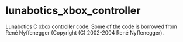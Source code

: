 # lunabotics_xbox_controller

Lunabotics C xbox controller code. Some of the code is borrowed from René Nyffenegger (Copyright (C) 2002-2004 René Nyffenegger).
